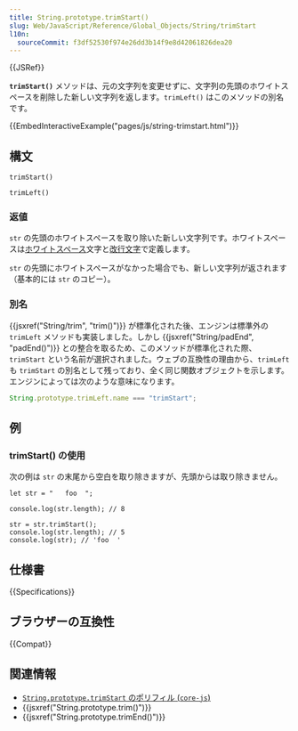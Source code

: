 ```yaml
---
title: String.prototype.trimStart()
slug: Web/JavaScript/Reference/Global_Objects/String/trimStart
l10n:
  sourceCommit: f3df52530f974e26dd3b14f9e8d42061826dea20
---
```


{{JSRef}}

**`trimStart()`** メソッドは、元の文字列を変更せずに、文字列の先頭のホワイトスペースを削除した新しい文字列を返します。`trimLeft()` はこのメソッドの別名です。

{{EmbedInteractiveExample("pages/js/string-trimstart.html")}}

## 構文

```js-nolint
trimStart()

trimLeft()
```

### 返値

`str` の先頭のホワイトスペースを取り除いた新しい文字列です。ホワイトスペースは[ホワイトスペース](/ja/docs/Web/JavaScript/Reference/Lexical_grammar#ホワイトスペース)文字と[改行文字](/ja/docs/Web/JavaScript/Reference/Lexical_grammar#改行文字)で定義します。

`str` の先頭にホワイトスペースがなかった場合でも、新しい文字列が返されます（基本的には `str` のコピー）。

### 別名

{{jsxref("String/trim", "trim()")}} が標準化された後、エンジンは標準外の `trimLeft` メソッドも実装しました。しかし {{jsxref("String/padEnd", "padEnd()")}} との整合を取るため、このメソッドが標準化された際、`trimStart` という名前が選択されました。ウェブの互換性の理由から、`trimLeft` も `trimStart` の別名として残っており、全く同じ関数オブジェクトを示します。エンジンによっては次のような意味になります。

```js
String.prototype.trimLeft.name === "trimStart";
```

## 例

### trimStart() の使用

次の例は `str` の末尾から空白を取り除きますが、先頭からは取り除きません。

```js-nolint
let str = "   foo  ";

console.log(str.length); // 8

str = str.trimStart();
console.log(str.length); // 5
console.log(str); // 'foo  '
```

## 仕様書

{{Specifications}}

## ブラウザーの互換性

{{Compat}}

## 関連情報

- [`String.prototype.trimStart` のポリフィル (`core-js`)](https://github.com/zloirock/core-js#ecmascript-string-and-regexp)
- {{jsxref("String.prototype.trim()")}}
- {{jsxref("String.prototype.trimEnd()")}}
